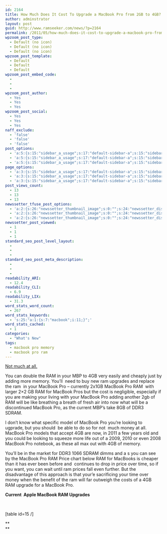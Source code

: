 ```yaml
---
id: 2164
title: How Much Does It Cost To Upgrade a MacBook Pro from 2GB to 4GB?
author: adminstrator
layout: post
guid: http://www.ramseeker.com/news/?p=2164
permalink: /2011/05/how-much-does-it-cost-to-upgrade-a-macbook-pro-from-2gb-to-4gb/
wpzoom_post_type:
  - Default (no icon)
  - Default (no icon)
  - Default (no icon)
wpzoom_post_template:
  - Default
  - Default
  - Default
wpzoom_post_embed_code:
  - 
  - 
  - 
wpzoom_post_author:
  - Yes
  - Yes
  - Yes
wpzoom_post_social:
  - Yes
  - Yes
  - Yes
naff_exclude:
  - 'false'
  - 'false'
  - 'false'
post_options:
  - 'a:5:{s:15:"sidebar_a_usage";s:17:"default-sidebar-a";s:15:"sidebar_b_usage";s:17:"default-sidebar-b";s:9:"hwa_usage";s:17:"default-headerbar";s:8:"ad_above";s:0:"";s:8:"ad_below";s:0:"";}'
  - 'a:5:{s:15:"sidebar_a_usage";s:17:"default-sidebar-a";s:15:"sidebar_b_usage";s:17:"default-sidebar-b";s:9:"hwa_usage";s:17:"default-headerbar";s:8:"ad_above";s:0:"";s:8:"ad_below";s:0:"";}'
  - 'a:5:{s:15:"sidebar_a_usage";s:17:"default-sidebar-a";s:15:"sidebar_b_usage";s:17:"default-sidebar-b";s:9:"hwa_usage";s:17:"default-headerbar";s:8:"ad_above";s:0:"";s:8:"ad_below";s:0:"";}'
page_options:
  - 'a:3:{s:15:"sidebar_a_usage";s:17:"default-sidebar-a";s:15:"sidebar_b_usage";s:17:"default-sidebar-b";s:9:"hwa_usage";s:17:"default-headerbar";}'
  - 'a:3:{s:15:"sidebar_a_usage";s:17:"default-sidebar-a";s:15:"sidebar_b_usage";s:17:"default-sidebar-b";s:9:"hwa_usage";s:17:"default-headerbar";}'
  - 'a:3:{s:15:"sidebar_a_usage";s:17:"default-sidebar-a";s:15:"sidebar_b_usage";s:17:"default-sidebar-b";s:9:"hwa_usage";s:17:"default-headerbar";}'
post_views_count:
  - 13
  - 13
  - 13
newssetter_tfuse_post_options:
  - 'a:2:{s:26:"newssetter_thumbnail_image";s:0:"";s:24:"newssetter_disable_image";s:4:"true";}'
  - 'a:2:{s:26:"newssetter_thumbnail_image";s:0:"";s:24:"newssetter_disable_image";s:4:"true";}'
  - 'a:2:{s:26:"newssetter_thumbnail_image";s:0:"";s:24:"newssetter_disable_image";s:4:"true";}'
newssetter_post_viewed:
  - 1
  - 1
  - 1
standard_seo_post_level_layout:
  - 
  - 
  - 
standard_seo_post_meta_description:
  - 
  - 
  - 
readability_ARI:
  - 12.4
readability_CLI:
  - 6.9
readability_LIX:
  - 31.3
word_stats_word_count:
  - 267
word_stats_keywords:
  - 's:25:"a:1:{s:7:"macbook";i:11;}";'
word_stats_cached:
  - 1
categories:
  - "What's New"
tags:
  - macbook pro memory
  - macbook pro ram
---
```

<div style="float: right; margin-right: 5px;">
</div>

<div style="float: right; margin-right: 5px;">
</div>

<div style="float: right; margin-right: 5px;">
</div>

[Not much at all. ][1]

You can double the RAM in your MBP to 4GB very easily and cheaply just by adding more memory. You&#8217;ll  need to buy new ram upgrades and replace the ram  in your MacBook Pro &#8211; currently 2x1GB MacBook Pro RAM  with larger 2&#215;2 GB RAM for MacBook Pros but the cost is negligible, especially if you are making your living with your MacBook Pro adding another 2gb of RAM will be like breathing a breath of fresh air into now what will be a discontinued MacBook Pro, as the current MBP&#8217;s take 8GB of DDR3 SDRAM.

I don&#8217;t know what specific model of MacBook Pro you&#8217;re looking to ugprade, but you should  be able to do so for not  much money at all. MacBook Pro models that accept 4GB are now, in 2011 a few years old and you could be looking to squeeze more life out of a 2009, 2010 or even 2008 MacBook Pro notebook, as these all max out with 4GB of memory.

You&#8217;ll be in the market for DDR3 1066 SDRAM dimms and a s you can see by the MacBook Pro RAM Price chart below RAM for MacBooks is cheaper than it has ever been before and  continues to drop in price over time, so if you want, you can wait until ram prices fall even further. But the disadvantage of this approach is that your&#8217;e sacrificing your time over money when the benefit of the ram will far outweigh the costs of a 4GB RAM upgrade for a MacBook Pro.

**Current  Apple MacBook RAM Upgrades**

&nbsp;

[table id=15 /]

**  
**

&nbsp;

&nbsp;

 [1]: http://www.ramseeker.com/crucial
